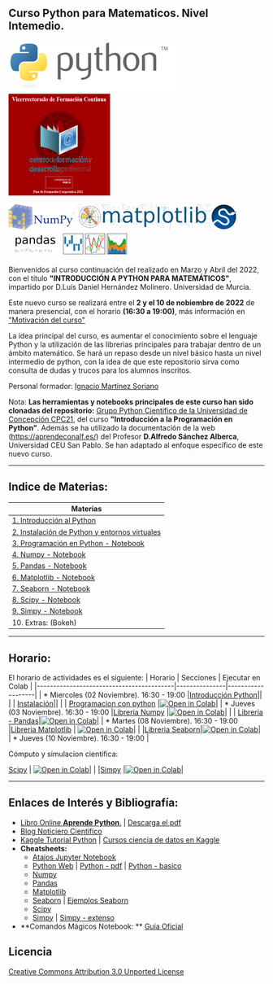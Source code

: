 
## **Curso Python para Matematicos. Nivel Intemedio.**

[![Python](./images/Python_logo_and_wordmark.png)](https://www.python.org) 
<img alt="download" src="./images/Formacion.png" width="200" height="200" />

[![Numpy](./images/NumPy_logo.png)](https://www.numpy.org)[![Matplotlib](./images/Matplotlib_logo.png)](https://matplotlib.org)[![Scipy](./images/scipy.png)](https://scipy.org)[![Pandas](./images/Pandas_logo.png)](https://pandas.pydata.org)

Bienvenidos al curso continuación del realizado en Marzo y Abril del 2022, con el título **"INTRODUCCIÓN A PYTHON PARA MATEMÁTICOS"**, impartido por D.Luis Daniel Hernández Molinero. Universidad de Murcia.

Este nuevo curso se realizará entre el **2 y el 10 de nobiembre de 2022** de manera presencial, con el horario **(16:30 a 19:00)**, más información en ["Motivación del curso"](./extras/Motivacion.md)

La idea principal del curso, es aumentar el conocimiento sobre el lenguaje Python y la utilización de las librerias principales para trabajar dentro de un ámbito matemático. Se hará un repaso desde un nivel básico hasta un nivel intermedio de python, con la idea de que este repositorio sirva como consulta de dudas y trucos para los alumnos inscritos.

Personal formador: [Ignacio Martínez Soriano](https://www.linkedin.com/in/imsoriano/)

Nota: **Las herramientas y notebooks principales de este curso han sido clonadas del repositorio:** [Grupo Python Cientifico de la Universidad de Concepción CPC21](https://github.com/PythonUdeC/CPC21), del curso **"Introducción a la Programación en Python"**. Además se ha utilizado la documentación de la web (https://aprendeconalf.es/) del Profesor **D.Alfredo Sánchez Alberca**, Universidad CEU San Pablo. 
Se han adaptado al enfoque específico de este nuevo curso.

-------------
## Indice de Materias:
| Materias                                 |
|------------------------------------------|
| [1. Introducción al Python](./extras/00-Introduccion-Python.md) |
| [2. Instalación de Python y entornos virtuales](./extras/01-Instalacion-Python.md)|
| [3. Programación en Python - Notebook](./notebooks/01-Programacion-en-Python.ipynb) | 
| [4. Numpy - Notebook](./notebooks/02-NumPy.ipynb)|
| [5. Pandas - Notebook](./notebooks/03-Pandas.ipynb)|
| [6. Matplotlib - Notebook](./notebooks/04-Matplotlib.ipynb)|
| [7. Seaborn - Notebook](./notebooks/04.1-Extras-Seaborn_v1.ipynb)|
| [8. Scipy - Notebook](./notebooks/05-Scipy.ipynb)
| [9. Simpy - Notebook](./notebooks/06-Sympy.ipynb) |
| 10. Extras: (Bokeh) |

-------------
## Horario:

El horario de actividades es el siguiente:
| Horario                                  | Secciones     | Ejecutar en Colab |
|------------------------------------------|---------------|-------------------|
| * Miercoles (02 Noviembre). 16:30 - 19:00 |[Introducción Python](./extras/00-Introduccion-Python.md)||
| | [Instalación](./extras/01-Instalacion-Python.md)||
| | [Programacion con python](./notebooks/01-Programacion-en-Python.ipynb) |[![Open in Colab](https://colab.research.google.com/assets/colab-badge.svg)](https://colab.research.google.com/github/NachusS/Curso-Python-para-Matematicos-Nivel-Intermedio/blob/main/notebooks/01-Programacion-en-Python.ipynb)|
| * Jueves (03 Noviembre). 16:30 - 19:00    |[Libreria Numpy]((./notebooks/02-NumPy.ipynb))  |[![Open in Colab](https://colab.research.google.com/assets/colab-badge.svg)](https://colab.research.google.com/github/NachusS/Curso-Python-para-Matematicos-Nivel-Intermedio/blob/main/notebooks/02-NumPy.ipynb)|
| | [Libreria - Pandas](./notebooks/03-Pandas.ipynb)|[![Open in Colab](https://colab.research.google.com/assets/colab-badge.svg)](https://colab.research.google.com/github/NachusS/Curso-Python-para-Matematicos-Nivel-Intermedio/blob/main/notebooks/03-Pandas.ipynb)|
| * Martes (08 Noviembre). 16:30 - 19:00    |[Libreria Matplotlib](./notebooks/04-Matplotlib.ipynb) | [![Open in Colab](https://colab.research.google.com/assets/colab-badge.svg)](https://colab.research.google.com/github/NachusS/Curso-Python-para-Matematicos-Nivel-Intermedio/blob/main/notebooks/04-Matplotlib.ipynb)|
| |[Libreria Seaborn](./notebooks/04.1-Extras-Seaborn_v1.ipynb)|[![Open in Colab](https://colab.research.google.com/assets/colab-badge.svg)](https://colab.research.google.com/github/NachusS/Curso-Python-para-Matematicos-Nivel-Intermedio/blob/main/notebooks/04.1-Extras-Seaborn_v1.ipynb)|
| * Jueves (10 Noviembre). 16:30 - 19:00    | <p>Cómputo y simulacion científica:</p>[Scipy](./notebooks/05-Scipy.ipynb) | [![Open in Colab](https://colab.research.google.com/assets/colab-badge.svg)](https://colab.research.google.com/github/NachusS/Curso-Python-para-Matematicos-Nivel-Intermedio/blob/main/notebooks/05-Scipy.ipynb)|
| |[Simpy](./notebooks/06-Sympy.ipynb) |[![Open in Colab](https://colab.research.google.com/assets/colab-badge.svg)](https://colab.research.google.com/github/NachusS/Curso-Python-para-Matematicos-Nivel-Intermedio/blob/main/notebooks/06-Sympy.ipynb)|

----------------------
## Enlaces de Interés y Bibliografía:
* [Libro Online **Aprende Python**.](https://aprendepython.es/) | [Descarga el pdf](https://aprendepython.es/_downloads/907b5202c1466977a8d6bd3a2641453f/aprendepython.pdf)
* [Blog Noticiero Cientifico](https://astrojuanlu.substack.com/)
* [Kaggle Tutorial Python](https://www.kaggle.com/learn/python) | [Cursos ciencia de datos en Kaggle](https://www.kaggle.com/learn)
* **Cheatsheets:**
    * [Atajos Jupyter Notebook](./docs/jorgejuan007_jupyter-notebook-atajos-de-teclado.pdf)
    * [Python Web](https://www.pythoncheatsheet.org/) | [Python - pdf](./docs/Python-3-Cheat-Sheet-v3.pdf) | [Python - basico](./docs/PythonForDataScience.pdf)
    * [Numpy](./docs/Numpy_Python_Cheat_Sheet.pdf)
    * [Pandas](./docs/Pandas_Cheat_Sheet.pdf)
    * [Matplotlib](./docs/Matplotlit-cheatsheets-1.pdf)
    * [Seaborn](./docs/Python_Seaborn_Cheat_Sheet.pdf) | [Ejemplos Seaborn](./docs/seaborn_cheat_sheet.pdf)
    * [Scipy](./docs/Scypy-Cheatsheet.pdf)
    * [Simpy](./docs/Simpy-Cheatseet_v1.pdf) | [Simpy - extenso](./docs/Simpy-Cheatseet_v2.pdf)
* **Comandos Mágicos Notebook: ** [Guia Oficial](https://ipython.readthedocs.io/en/stable/interactive/magics.html#cell-magics)
    

## Licencia
[Creative Commons Attribution 3.0 Unported License](http://creativecommons.org/licenses/by/3.0/deed.es)



